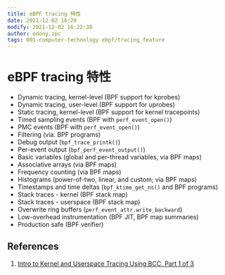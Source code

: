 ```yaml
---
title: eBPF tracing 特性
date: 2021-12-02 16:20
modify: 2021-12-02 16:22:38
author: edony.zpc
tags: 001-computer-technology ebpf/tracing_feature
---
```



# eBPF tracing 特性
- Dynamic tracing, kernel-level (BPF support for kprobes)
- Dynamic tracing, user-level (BPF support for uprobes)
- Static tracing, kernel-level (BPF support for kernel tracepoints)
- Timed sampling events (BPF with `perf_event_open()`)
- PMC events (BPF with `perf_event_open()`)
- Filtering (via. BPF programs)
- Debug output (`bpf_trace_printk()`)
- Per-event output (`bpf_perf_event_output()`)
- Basic variables (global and per-thread variables, via BPF maps)
- Associative arrays (via BPF maps)
- Frequency counting (via BPF maps)
- Histograms (power-of-two, linear, and custom; via BPF maps)
- Timestamps and time deltas (`bpf_ktime_get_ns()` and BPF programs)
- Stack traces - kernel (BPF stack map)
- Stack traces - userspace (BPF stack map)
- Overwrite ring buffers (`perf_event_attr.write_backward`)
- Low-overhead instrumentation (BPF JIT, BPF map summaries)
- Production safe (BPF verifier)

## References
1. [Intro to Kernel and Userspace Tracing Using BCC, Part 1 of 3](https://blogs.oracle.com/linux/post/intro-to-bcc-1)